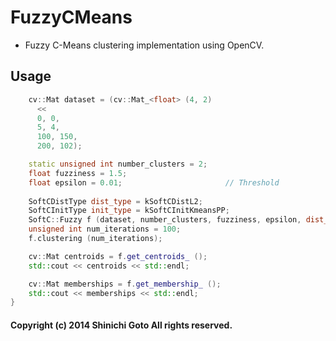 # FuzzyCMeans

* Fuzzy C-Means clustering implementation using OpenCV.

## Usage

```cpp
    cv::Mat dataset = (cv::Mat_<float> (4, 2)
      << 
      0, 0,
      5, 4,
      100, 150,
      200, 102);

    static unsigned int number_clusters = 2;
    float fuzziness = 1.5;
    float epsilon = 0.01;                       // Threshold
 
    SoftCDistType dist_type = kSoftCDistL2;
    SoftCInitType init_type = kSoftCInitKmeansPP;
    SoftC::Fuzzy f (dataset, number_clusters, fuzziness, epsilon, dist_type, init_type);
    unsigned int num_iterations = 100;
    f.clustering (num_iterations);

    cv::Mat centroids = f.get_centroids_ ();
    std::cout << centroids << std::endl;

    cv::Mat memberships = f.get_membership_ ();
    std::cout << memberships << std::endl;
}
```

#### Copyright (c) 2014 Shinichi Goto All rights reserved.
